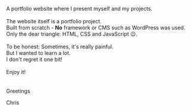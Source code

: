 A portfolio website where I present myself and my projects.<br />
<br />
The website itself is a portfolio project.<br />
Built from scratch - **No** framework or CMS such as WordPress was used.<br />
Only the dear triangle: HTML, CSS and JavaScript 😉.<br />
<br />
To be honest: Sometimes, it's really painful.<br />
But I wanted to learn a lot.<br />
I don't regret it one bit!<br />
<br />
Enjoy it!<br />
<br />
<br />
Greetings

Chris
